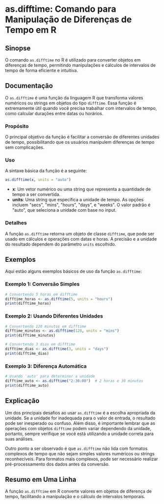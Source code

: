 <!--
Meta Description: # as.difftime: Comando para Manipulação de Diferenças de Tempo em R ## Sinopse O comando `as.difftime` no R é utilizado para converter objetos em dife...
Meta Keywords: difftime, tempo, que, unidade, função
-->

# as.difftime: Comando para Manipulação de Diferenças de Tempo em R

## Sinopse
O comando `as.difftime` no R é utilizado para converter objetos em diferenças de tempo, permitindo manipulações e cálculos de intervalos de tempo de forma eficiente e intuitiva.

## Documentação
O `as.difftime` é uma função da linguagem R que transforma valores numéricos ou strings em objetos do tipo `difftime`. Essa função é extremamente útil quando você precisa trabalhar com intervalos de tempo, como calcular durações entre datas ou horários.

### Propósito
O principal objetivo da função é facilitar a conversão de diferentes unidades de tempo, possibilitando que os usuários manipulem diferenças de tempo sem complicações.

### Uso
A sintaxe básica da função é a seguinte:

```R
as.difftime(x, units = "auto")
```

- **x**: Um vetor numérico ou uma string que representa a quantidade de tempo a ser convertida.
- **units**: Uma string que especifica a unidade de tempo. As opções incluem "secs", "mins", "hours", "days", e "weeks". O valor padrão é "auto", que seleciona a unidade com base no input.

### Detalhes
A função `as.difftime` retorna um objeto de classe `difftime`, que pode ser usado em cálculos e operações com datas e horas. A precisão e a unidade do resultado dependem do parâmetro `units` escolhido.

## Exemplos
Aqui estão alguns exemplos básicos de uso da função `as.difftime`:

### Exemplo 1: Conversão Simples
```R
# Convertendo 5 horas em difftime
difftime_horas <- as.difftime(5, units = "hours")
print(difftime_horas)
```

### Exemplo 2: Usando Diferentes Unidades
```R
# Convertendo 120 minutos em difftime
difftime_minutos <- as.difftime(120, units = "mins")
print(difftime_minutos)

# Convertendo 3 dias em difftime
difftime_dias <- as.difftime(3, units = "days")
print(difftime_dias)
```

### Exemplo 3: Diferença Automática
```R
# Usando 'auto' para determinar a unidade
difftime_auto <- as.difftime("2:30:00")  # 2 horas e 30 minutos
print(difftime_auto)
```

## Explicação
Um dos principais desafios ao usar `as.difftime` é a escolha apropriada da unidade. Se a unidade for inadequada para o valor de entrada, o resultado pode ser inesperado ou confuso. Além disso, é importante lembrar que as operações com objetos `difftime` podem variar dependendo da unidade, portanto, sempre verifique se você está utilizando a unidade correta para suas análises.

Outro ponto a ser observado é que `as.difftime` não lida com formatos complexos de tempo que não sejam simples valores numéricos ou strings reconhecíveis. Para formatos mais complexos, pode ser necessário realizar pré-processamento dos dados antes da conversão.

## Resumo em Uma Linha
A função `as.difftime` em R converte valores em objetos de diferença de tempo, facilitando a manipulação e o cálculo de intervalos temporais.
